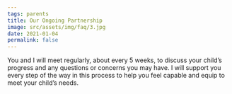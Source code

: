 ```yaml
---
tags: parents
title: Our Ongoing Partnership
image: src/assets/img/faq/3.jpg
date: 2021-01-04
permalink: false
---
```

You and I will meet regularly, about every 5 weeks, to discuss your child’s progress and any questions or concerns you
may have. I will support you every step of the way in this process to help you feel capable and equip to meet your
child’s needs.
